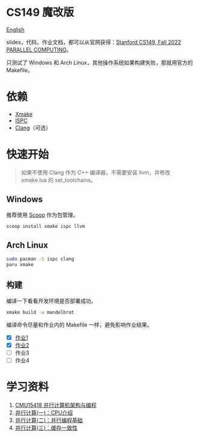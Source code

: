 # CS149 魔改版

[English](doc/README-EN.md)

slides，代码，作业文档，都可以从官网获得：[Stanford CS149, Fall 2022 PARALLEL COMPUTING](https://gfxcourses.stanford.edu/cs149/fall22)。

只测试了 Windows 和 Arch Linux，其他操作系统如果构建失败，那就用官方的 Makefile。

# 依赖

- [Xmake](https://xmake.io/#/zh-cn/guide/installation)
- [ISPC](https://ispc.github.io/downloads.html)
- [Clang](https://releases.llvm.org/download.html)（可选）

# 快速开始

> 如果不使用 Clang 作为 C++ 编译器，不需要安装 llvm，并修改 xmake.lua 的 set_toolchains。

## Windows

推荐使用 [Scoop](https://github.com/ScoopInstaller/Scoop) 作为包管理。
```bash
scoop install xmake ispc llvm
```

## Arch Linux

```bash
sudo pacman -S ispc clang
paru xmake
```

## 构建

编译一下看看开发环境是否部署成功。
```bash
xmake build -w mandelbrot
```
编译命令尽量和作业内的 Makefile 一样，避免影响作业结果。

- [x] [作业1](doc/Assignment1.md)
- [x] [作业2](doc/Assignment2.md)
- [ ] 作业3
- [ ] 作业4

# 学习资料

1. [CMU15418 并行计算机架构与编程](https://www.zhihu.com/column/c_1515272289578479616)
2. [并行计算(一)：CPU介绍](https://zhuanlan.zhihu.com/p/515938171)
3. [并行计算(二)：并行编程基础](https://zhuanlan.zhihu.com/p/516448932)
4. [并行计算(三)：缓存一致性](https://zhuanlan.zhihu.com/p/516870923)